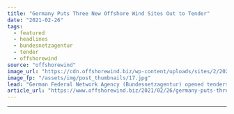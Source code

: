 ```yaml
---
title: "Germany Puts Three New Offshore Wind Sites Out to Tender"
date: "2021-02-26"
tags: 
  - featured
  - headlines
  - bundesnetzagentur
  - tender
  - offshorewind
source: "offshorewind"
image_url: "https://cdn.offshorewind.biz/wp-content/uploads/sites/2/2020/10/12103719/Fraunhofer-IWES.jpg"
image_fp: "/assets/img/post_thumbnails/17.jpg"
lead: "German Federal Network Agency (Bundesnetzagentur) opened tenders for three new offshore wind sites on"
article_url: "https://www.offshorewind.biz/2021/02/26/germany-puts-three-new-offshore-wind-sites-out-to-tender/"
---
```


---
